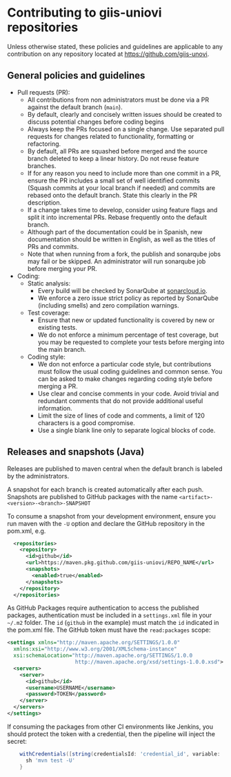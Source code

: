 # Contributing to giis-uniovi repositories

Unless otherwise stated, these policies and guidelines are applicable to any contribution on any repository located at https://github.com/giis-unovi.

## General policies and guidelines

- Pull requests (PR):
  - All contributions from non administrators must be done via a PR against the default branch (`main`).
  - By default, clearly and concisely written issues should be created to discuss potential changes before coding begins
  - Always keep the PRs focused on a single change. 
    Use separated pull requests for changes related to functionality, formatting or refactoring.
  - By default, all PRs are squashed before merged and the source branch deleted to keep a linear history. Do not reuse feature branches.
  - If for any reason you need to include more than one commit in a PR,
    ensure the PR includes a small set of well identified commits (Squash commits at your local branch if needed)
    and commits are rebased onto the default branch.
    State this clearly in the PR description.
  - If a change takes time to develop, consider using feature flags and split it into incremental PRs.
    Rebase frequently onto the default branch.
  - Although part of the documentation could be in Spanish, new documentation should be written in English, 
    as well as the titles of PRs and commits.
  - Note that when running from a fork, the publish and sonarqube jobs may fail or be skipped.
    An administrator will run sonarqube job before merging your PR.
- Coding:
  - Static analysis:
    - Every build will be checked by SonarQube at [sonarcloud.io](https://sonarcloud.io/organizations/giis/projects).
    - We enforce a zero issue strict policy as reported by SonarQube (including smells) and zero compilation warnings.
  - Test coverage:
    - Ensure that new or updated functionality is covered by new or existing tests.
    - We do not enforce a minimum percentage of test coverage, but you may be requested to complete your tests before merging into the main branch.
  - Coding style:
    - We don not enforce a particular code style, but contributions must follow the usual coding guidelines and common sense.
      You can be asked to make changes regarding coding style before merging a PR.
    - Use clear and concise comments in your code. Avoid trivial and redundant comments
      that do not provide additional useful information.
    - Limit the size of lines of code and comments, a limit of 120 characters is a good compromise.
    - Use a single blank line only to separate logical blocks of code.

## Releases and snapshots (Java)

Releases are published to maven central when the default branch is labeled by the administrators.

A snapshot for each branch is created automatically after each push.
Snapshots are published to GitHub packages with the name `<artifact>-<version>-<branch>-SNAPSHOT`

To consume a snapshot from your development environment, ensure you run maven with the `-U` option 
and declare the GitHub repository in the pom.xml, e.g.
```xml
  <repositories>
    <repository>
      <id>github</id>
      <url>https://maven.pkg.github.com/giis-uniovi/REPO_NAME</url>
      <snapshots>
        <enabled>true</enabled>
      </snapshots>
    </repository>
  </repositories>
```

As GitHub Packages require authentication to access the published packages, 
authentication must be included in a `settings.xml` file in your `~/.m2` folder.
The `id` (`github` in the example) must match the `id` indicated in the pom.xml file.
The GitHub token must have the `read:packages` scope:

```xml
<settings xmlns="http://maven.apache.org/SETTINGS/1.0.0"
  xmlns:xsi="http://www.w3.org/2001/XMLSchema-instance"
  xsi:schemaLocation="http://maven.apache.org/SETTINGS/1.0.0
                      http://maven.apache.org/xsd/settings-1.0.0.xsd">
  <servers>
    <server>
      <id>github</id>
      <username>USERNAME</username>
      <password>TOKEN</password>
    </server>
  </servers>
</settings>
```

If consuming the packages from other CI environments like Jenkins, you should protect the token with a credential,
then the pipeline will inject the secret:
```groovy
    withCredentials([string(credentialsId: 'credential_id', variable: 'GITHUB_TOKEN')]) {
      sh 'mvn test -U'
    }
```
